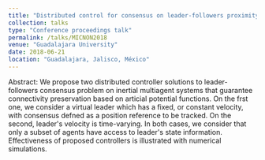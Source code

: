 ```yaml
---
title: "Distributed control for consensus on leader-followers proximity graphs (MICNON2018)"
collection: talks
type: "Conference proceedings talk"
permalink: /talks/MICNON2018
venue: "Guadalajara University"
date: 2018-06-21
location: "Guadalajara, Jalisco, México"
---
```


Abstract: We propose two distributed controller solutions to leader-followers consensus problem on inertial multiagent systems that guarantee connectivity preservation based on articial potential functions. On the frst one, we consider a virtual leader which has a fixed, or constant velocity, with consensus defned as a position reference to be tracked. On the second, leader's velocity is time-varying. In both cases, we consider that only a subset of agents have access to leader's state information. Effectiveness of proposed controllers is illustrated with numerical simulations.
